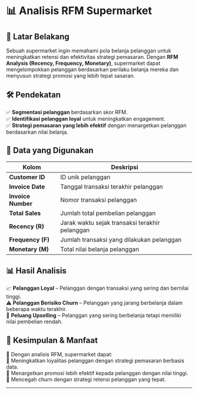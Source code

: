 
# 📊 **Analisis RFM Supermarket**  

## 🔎 **Latar Belakang**  
Sebuah supermarket ingin memahami pola belanja pelanggan untuk meningkatkan retensi dan efektivitas strategi pemasaran. Dengan **RFM Analysis (Recency, Frequency, Monetary)**, supermarket dapat mengelompokkan pelanggan berdasarkan perilaku belanja mereka dan menyusun strategi promosi yang lebih tepat sasaran.  

## 🛠 **Pendekatan**  
✅ **Segmentasi pelanggan** berdasarkan skor RFM.  
✅ **Identifikasi pelanggan loyal** untuk meningkatkan engagement.  
✅ **Strategi pemasaran yang lebih efektif** dengan menargetkan pelanggan berdasarkan nilai belanja.  

## 📂 **Data yang Digunakan**  

| Kolom             | Deskripsi                                    |
|------------------|--------------------------------|
| **Customer ID**  | ID unik pelanggan             |
| **Invoice Date** | Tanggal transaksi terakhir pelanggan |
| **Invoice Number** | Nomor transaksi pelanggan   |
| **Total Sales**  | Jumlah total pembelian pelanggan |
| **Recency (R)**  | Jarak waktu sejak transaksi terakhir pelanggan |
| **Frequency (F)** | Jumlah transaksi yang dilakukan pelanggan |
| **Monetary (M)** | Total nilai belanja pelanggan |

## 📊 **Hasil Analisis**  
📈 **Pelanggan Loyal** – Pelanggan dengan transaksi yang sering dan bernilai tinggi.  
⚠️ **Pelanggan Berisiko Churn** – Pelanggan yang jarang berbelanja dalam beberapa waktu terakhir.  
🎯 **Peluang Upselling** – Pelanggan yang sering berbelanja tetapi memiliki nilai pembelian rendah.  

## 🎯 **Kesimpulan & Manfaat**  
🚀 Dengan analisis RFM, supermarket dapat:  
🔹 Meningkatkan loyalitas pelanggan dengan strategi pemasaran berbasis data.  
🔹 Menargetkan promosi lebih efektif kepada pelanggan dengan nilai tinggi.  
🔹 Mencegah churn dengan strategi retensi pelanggan yang tepat.  

---


